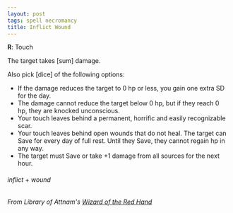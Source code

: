 ```yaml
---
layout: post
tags: spell necromancy
title: Inflict Wound
---
```

**R**: Touch 

The target takes [sum] damage.

Also pick [dice] of the following options:

- If the damage reduces the target to 0 hp or less, you gain one extra SD for the day.
- The damage cannot reduce the target below 0 hp, but if they reach 0 hp, they are knocked unconscious.
- Your touch leaves behind a permanent, horrific and easily recognizable scar.
- Your touch leaves behind open wounds that do not heal. The target can Save for every day of full rest. Until they Save, they cannot regain hp in any way.
- The target must Save or take +1 damage from all sources for the next hour.

###### inflict + wound
###### From Library of Attnam's [Wizard of the Red Hand](https://attnam.blogspot.com/2018/08/class-wizard-of-right-hand.html)
